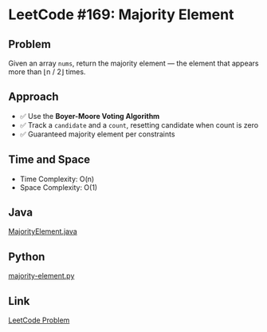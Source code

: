 # LeetCode #169: Majority Element

## Problem
Given an array `nums`, return the majority element — the element that appears more than ⌊n / 2⌋ times.

## Approach
- ✅ Use the **Boyer-Moore Voting Algorithm**
- ✅ Track a `candidate` and a `count`, resetting candidate when count is zero
- ✅ Guaranteed majority element per constraints

## Time and Space
- Time Complexity: O(n)
- Space Complexity: O(1)

## Java
[MajorityElement.java](./MajorityElement.java)

## Python
[majority-element.py](./majority-element.py)

## Link
[LeetCode Problem](https://leetcode.com/problems/majority-element/)

